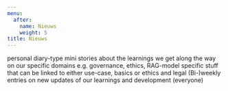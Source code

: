 ```yaml
---
menu:
  after:
    name: Nieuws
    weight: 5
title: Nieuws
---
```

personal diary-type mini stories about the learnings we get along the way on our specific domains e.g. governance, ethics, RAG-model specific stuff that can be linked to either use-case, basics or ethics and legal
(Bi-)weekly entries on new updates of our learnings and development  (everyone)
